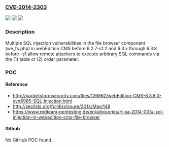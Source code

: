 ### [CVE-2014-2303](https://cve.mitre.org/cgi-bin/cvename.cgi?name=CVE-2014-2303)
![](https://img.shields.io/static/v1?label=Product&message=n%2Fa&color=blue)
![](https://img.shields.io/static/v1?label=Version&message=n%2Fa&color=blue)
![](https://img.shields.io/static/v1?label=Vulnerability&message=n%2Fa&color=brighgreen)

### Description

Multiple SQL injection vulnerabilities in the file browser component (we_fs.php) in webEdition CMS before 6.2.7-s1.2 and 6.3.x through 6.3.8 before -s1 allow remote attackers to execute arbitrary SQL commands via the (1) table or (2) order parameter.

### POC

#### Reference
- http://packetstormsecurity.com/files/126862/webEdition-CMS-6.3.8.0-svn6985-SQL-Injection.html
- http://seclists.org/fulldisclosure/2014/May/148
- https://www.redteam-pentesting.de/en/advisories/rt-sa-2014-005/-sql-injection-in-webedition-cms-file-browser

#### Github
No GitHub POC found.

